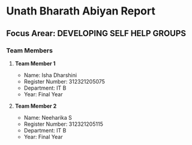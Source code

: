 # Unath Bharath Abiyan Report

## Focus Arear: DEVELOPING SELF HELP GROUPS

### Team Members

1. **Team Member 1**

   - Name: Isha Dharshini
   - Register Number: 312321205075
   - Department: IT B
   - Year: Final Year

2. **Team Member 2**
   - Name: Neeharika S
   - Register Number: 312321205115
   - Department: IT B
   - Year: Final Year
